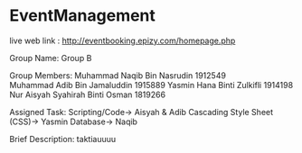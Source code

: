 # EventManagement
live web link : http://eventbooking.epizy.com/homepage.php

Group Name:    Group B

Group Members: Muhammad Naqib Bin Nasrudin      1912549 <br>
               Muhammad Adib Bin Jamaluddin     1915889
               Yasmin Hana Binti Zulkifli       1914198
               Nur Aisyah Syahirah Binti Osman  1819266

Assigned Task: Scripting/Code-> Aisyah & Adib
               Cascading Style Sheet (CSS)-> Yasmin
               Database-> Naqib
               

Brief Description: taktiauuuu
